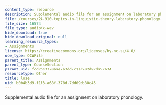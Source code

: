 ```yaml
---
content_type: resource
description: Supplemental audio file for an assignment on laboratory phonology.
file: /courses/24-910-topics-in-linguistic-theory-laboratory-phonology-spring-2007/b0b4b3d9f1f3a68f378d7dd09dc80c45_lose.wav
file_size: 16574
file_type: audio/x-wav
hide_download: true
hide_download_original: null
learning_resource_types:
- Assignments
license: https://creativecommons.org/licenses/by-nc-sa/4.0/
ocw_type: OCWFile
parent_title: Assignments
parent_type: CourseSection
parent_uid: fcd2b437-0aae-a3dd-c2ac-02d87da57634
resourcetype: Other
title: lose
uid: b0b4b3d9-f1f3-a68f-378d-7dd09dc80c45
---
```

Supplemental audio file for an assignment on laboratory phonology.